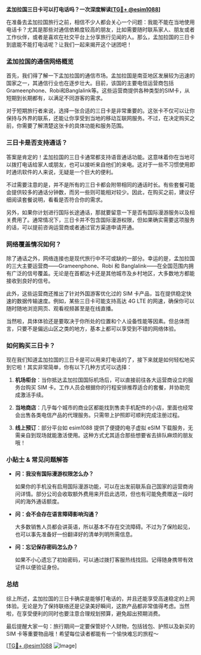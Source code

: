 **孟加拉国三日卡可以打电话吗？一次深度解读[[TG💪+ @esim1088](https://t.me/s/esim1088)]**

在准备去孟加拉国旅行之前，相信不少人都会关心一个问题：我能不能在当地使用电话卡？尤其是那些对通信依赖度较高的朋友，比如需要随时联系家人、朋友或者工作伙伴，或者是喜欢在社交平台上分享旅行见闻的人。那么，孟加拉国的三日卡到底能不能打电话呢？让我们一起来揭开这个谜团吧！

### 孟加拉国的通信网络概览

首先，我们得了解一下孟加拉国的通信市场。孟加拉国是南亚地区发展较为迅速的国家之一，其通信行业也在逐步壮大。目前，该国的主要电信运营商包括Grameenphone、Robi和Banglalink等。这些运营商提供各种类型的SIM卡，从短期到长期都有，以满足不同游客的需求。

对于短期旅行者来说，选择一张合适的三日卡是非常重要的。这张卡不仅可以让你保持与外界的联系，还能让你享受到当地的移动互联网服务。不过，在决定购买之前，你需要了解清楚这张卡的具体功能和服务范围。

### 三日卡是否支持通话？

答案是肯定的！孟加拉国的三日卡通常都支持语音通话功能。这意味着你在当地可以拨打电话给家人或朋友，也可以接听来自他们的来电。这对于一些不习惯使用即时通讯软件的人来说，无疑是一个巨大的便利。

不过需要注意的是，并不是所有的三日卡都会附带相同的通话时长。有些套餐可能会提供较多的通话分钟数，而另一些则可能相对较少。因此，在购买之前，建议仔细阅读套餐说明，看看是否符合你的需求。

另外，如果你计划进行国际长途通话，那就要留意一下是否有国际漫游服务以及相关费用了。通常情况下，三日卡并不包含国际漫游权限，但如果确实需要这项服务的话，可以提前咨询运营商或者通过官方渠道申请开通。

### 网络覆盖情况如何？

除了通话之外，网络连接也是现代旅行中不可或缺的一部分。幸运的是，孟加拉国的三大主要运营商——Grameenphone、Robi 和 Banglalink——在全国范围内拥有广泛的信号覆盖。无论是在首都达卡还是其他城市及乡村地区，大多数地方都能接收到良好的信号。

此外，这些运营商还推出了针对外国游客优化过的 SIM 卡产品，旨在提供稳定快速的数据传输速度。例如，某些三日卡可能支持高达 4G LTE 的网速，确保你可以随时随地浏览网页、观看视频甚至是在线直播。

当然啦，具体体验还是要取决于你所处的位置和个人设备性能等因素。但总体而言，只要不是偏远山区之类的地方，基本上都可以享受到不错的网络体验。

### 如何购买三日卡？

现在我们知道孟加拉国的三日卡是可以用来打电话的了，接下来就是如何轻松地买到它啦！其实非常简单，你有以下几种方式可以选择：

1. **机场柜台**：当你抵达孟加拉国国际机场后，可以直接前往各大运营商设立的服务台购买 SIM 卡。工作人员会根据你的行程安排推荐适合的套餐，并协助完成激活手续。
   
2. **当地商店**：几乎每个城市的商业区都能找到售卖手机配件的小店，里面也经常会出售各类电信产品的代理服务。只需带上护照即可顺利完成注册过程。

3. **线上预订**：部分平台如 esim1088 提供了便捷的电子虚拟 eSIM 下载服务，无需亲自到现场就能激活使用。这种方式尤其适合那些想要省去排队麻烦的朋友哦！

### 小贴士 & 常见问题解答

- **问：我没有国际漫游权限怎么办？**
  
  如果你的手机没有启用国际漫游功能，可以在出发前联系自己国家的运营商询问详情。部分公司会收取额外费用来开启此选项，但也有可能免费赠送一段时间的海外通话额度。

- **问：会不会存在语言障碍影响沟通？**
  
  大多数销售人员都会讲英语，所以基本不存在交流障碍。不过为了保险起见，也可以事先准备好一份翻译好的清单列明所需信息。

- **问：忘记保存密码怎么办？**
  
  如果不小心遗忘了初始密码，可以通过拨打客服热线找回。记得随身携带有效证件以便验证身份。

### 总结

综上所述，孟加拉国的三日卡确实是能够打电话的，并且还能享受高速稳定的上网体验。无论是为了保持联络还是记录美好瞬间，这款产品都非常值得考虑。当然啦，在享受便利的同时也要注意合理规划预算，避免超出预期消费。

最后提醒大家一句：旅行期间一定要保管好个人财物，包括钱包、护照以及新买的 SIM 卡等重要物品哦！希望每位读者都能有一个愉快难忘的旅程～

[[TG💪+ @esim1088](https://t.me/s/esim1088) ![Image](https://i.postimg.cc/4NQfJmqS/Snipaste-2025-05-13-00-14-12.png)]